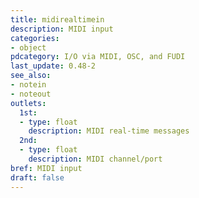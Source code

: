 ```yaml
---
title: midirealtimein
description: MIDI input
categories:
- object
pdcategory: I/O via MIDI, OSC, and FUDI
last_update: 0.48-2
see_also:
- notein
- noteout
outlets:
  1st:
  - type: float
    description: MIDI real-time messages
  2nd:
  - type: float
    description: MIDI channel/port
bref: MIDI input
draft: false
---
```


